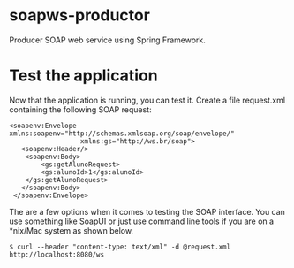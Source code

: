 # soapws-productor
Producer SOAP web service using Spring Framework.

# Test the application

Now that the application is running, you can test it. Create a file request.xml containing the following SOAP request:

	<soapenv:Envelope xmlns:soapenv="http://schemas.xmlsoap.org/soap/envelope/"
					  xmlns:gs="http://ws.br/soap">
	   <soapenv:Header/>
		<soapenv:Body>
			<gs:getAlunoRequest>
			<gs:alunoId>1</gs:alunoId>
		</gs:getAlunoRequest>
	   </soapenv:Body>
	 </soapenv:Envelope>

The are a few options when it comes to testing the SOAP interface. You can use something like SoapUI or just use command line tools if you are on a *nix/Mac system as shown below.

	$ curl --header "content-type: text/xml" -d @request.xml http://localhost:8080/ws
